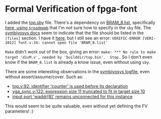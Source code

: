 # Formal Verification of fpga-font

I added the [top.sby](./top.sby) file. There's a dependency on [BRAM_8.list](./BRAM_8.list),
specifically [here, using `$readmemb`](https://github.com/gojimmypi/fpga-font/blob/643d9cb8f954ab9f4d33e45c896d8678dd4890da/font.v#L34) that I'm not sure how to specify in the `sby` file.
The [symbiyosys docs](https://symbiyosys.readthedocs.io/en/latest/reference.html#files-section) seem to
indicate that the file should be listed in the `[files]` section. I have it [here](https://github.com/gojimmypi/fpga-font/blob/f800e75b89c202b91b7aed3d8c1929af0c590fe5/top.sby#L24), 
but I still see an error:
`VERIFIC-ERROR [VERI-1012] font.v:34: cannot open file 'BRAM_8.list'`

`Make` didn't work out of the box, giving an error: `make: *** No rule to make target 'divM.v', needed by 'builddir/top.bin'.  Stop.`
So I don't even know if the `BRAM_8.list` is already a know issue, even without using `sby`.

There are some interesting observations in the [symbiyosys logfile](./top_prove/logfile.txt), 
even without assert/assume/cover. Such as:

* [top.v:92: identifier 'counter' is used before its declaration](https://github.com/gojimmypi/fpga-font/blob/643d9cb8f954ab9f4d33e45c896d8678dd4890da/top_prove/logfile.txt#L11)
* [vga_sync.v:122: expression size 11 truncated to fit in target size 10](https://github.com/gojimmypi/fpga-font/blob/643d9cb8f954ab9f4d33e45c896d8678dd4890da/top_prove/logfile.txt#L16)
* [input port 'waddr[8]' remains unconnected for this instance](https://github.com/gojimmypi/fpga-font/blob/643d9cb8f954ab9f4d33e45c896d8678dd4890da/top_prove/logfile.txt#L21)

This would seem to be quite valuable, even without yet defining the FV parameters! :)

